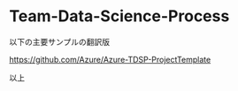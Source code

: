 # Team-Data-Science-Process

以下の主要サンプルの翻訳版

https://github.com/Azure/Azure-TDSP-ProjectTemplate

以上
